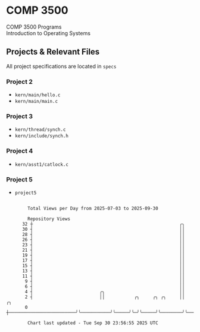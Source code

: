# COMP 3500
COMP 3500 Programs  
Introduction to Operating Systems  
## Projects & Relevant Files
All project specifications are located in `specs`
### Project 2
- `kern/main/hello.c`
- `kern/main/main.c`
### Project 3
- `kern/thread/synch.c`
- `kern/include/synch.h`
### Project 4
- `kern/asst1/catlock.c`
### Project 5
- `project5`

```

        Total Views per Day from 2025-07-03 to 2025-09-30

        Repository Views
      32 ┼                                                       ╭╮
      30 ┤                                                       ││
      28 ┤                                                       ││
      26 ┤                                                       ││
      23 ┤                                                       ││
      21 ┤                                                       ││
      19 ┤                                                       ││
      17 ┤                                                       ││
      15 ┤                                                       ││
      13 ┤                                                       ││
      11 ┤                                                       ││
       9 ┤                                                       ││
       6 ┤                                                       ││
       4 ┤                         ╭╮                            ││
       2 ┤                         ││           ╭╮     ╭╮ ╭╮     ││        ╭╮
       0 ┼─────────────────────────╯╰───────────╯╰─────╯╰─╯╰─────╯╰────────╯╰──────────────────────

        Chart last updated - Tue Sep 30 23:56:55 2025 UTC
        
```
